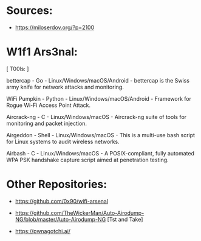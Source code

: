 
# Sources:

- https://miloserdov.org/?p=2100

# W1f1 Ars3nal:

[ T00ls: ]

bettercap -	Go - Linux/Windows/macOS/Android -	bettercap is the Swiss army knife for network attacks and monitoring.

WiFi Pumpkin - Python - Linux/Windows/macOS/Android -	Framework for Rogue Wi-Fi Access Point Attack.

Aircrack-ng - C - Linux/Windows/macOS - Aircrack-ng suite of tools for monitoring and packet injection.

Airgeddon	- Shell -	Linux/Windows/macOS	- This is a multi-use bash script for Linux systems to audit wireless networks.

Airbash - C -	Linux/Windows/macOS - A POSIX-compliant, fully automated WPA PSK handshake capture script aimed at penetration testing.

# Other Repositories: 

- https://github.com/0x90/wifi-arsenal

- https://github.com/TheWickerMan/Auto-Airodump-NG/blob/master/Auto-Airodump-NG [Tst and Take]

- https://pwnagotchi.ai/
